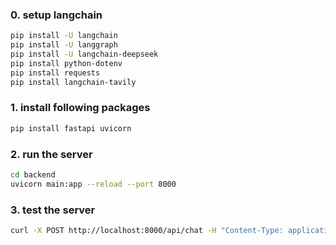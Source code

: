 ### 0. setup langchain
```bash
pip install -U langchain
pip install -U langgraph
pip install -U langchain-deepseek
pip install python-dotenv
pip install requests
pip install langchain-tavily
```

### 1. install following packages
```bash
pip install fastapi uvicorn
```

### 2. run the server
```bash
cd backend
uvicorn main:app --reload --port 8000
```

### 3. test the server
```bash
curl -X POST http://localhost:8000/api/chat -H "Content-Type: application/json; charset=utf-8"  -d '{"message":"Hello!","history":[]}'
```